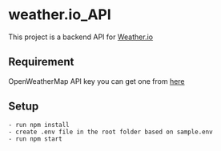 # weather.io_API

This project is a backend API for [Weather.io](https://github.com/kinchero1/weather.io)

## Requirement

OpenWeatherMap API key you can get one from [here](https://openweathermap.org/api)

## Setup

    - run npm install
    - create .env file in the root folder based on sample.env
    - run npm start
    
    
